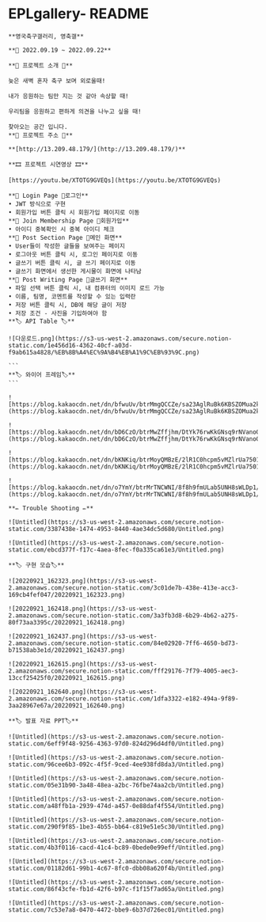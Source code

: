 # EPLgallery- README
    
    **영국축구갤러리, 영축갤**
    
    **📆 2022.09.19 ~ 2022.09.22**
    
    **🎫 프로젝트 소개 🎫**
    
    늦은 새벽 혼자 축구 보며 외로울때!
    
    내가 응원하는 팀만 지는 것 같아 속상할 때!
    
    우리팀을 응원하고 편하게 의견을 나누고 싶을 때!
    
    찾아오는 공간 입니다.
    **🎫 프로젝트 주소 🎫**
    
    **[http://13.209.48.179/](http://13.209.48.179/)**
    
    **🎞 프로젝트 시연영상 🎞**
    
    [https://youtu.be/XTOTG9GVEQs](https://youtu.be/XTOTG9GVEQs)
    
    **📰 Login Page 📰로그인**
    • JWT 방식으로 구현
    • 회원가입 버튼 클릭 시 회원가입 페이지로 이동
    **📰 Join Membership Page 📰회원가입**
    • 아이디 중복확인 시 중복 아이디 체크
    **📰 Post Section Page 📰메인 화면**
    • User들이 작성한 글들을 보여주는 페이지
    • 로그아웃 버튼 클릭 시, 로그인 페이지로 이동
    • 글쓰기 버튼 클릭 시, 글 쓰기 페이지로 이동
    • 글쓰기 화면에서 생선한 게시물이 화면에 나타남
    **📰 Post Writing Page 📰글쓰기 화면**
    • 파일 선택 버튼 클릭 시, 내 컴퓨터의 이미지 로드 가능
    • 이름, 팀명, 코멘트를 작성할 수 있는 입력란
    • 저장 버튼 클릭 시, DB에 해당 글이 저장
    • 저장 조건 - 사진을 기입하여야 함
    **🏷 API Table 🏷**
    
    ![다운로드.png](https://s3-us-west-2.amazonaws.com/secure.notion-static.com/1e456d16-4362-40cf-a03d-f9ab615a4828/%EB%8B%A4%EC%9A%B4%EB%A1%9C%EB%93%9C.png)
    
    ```
    **🏷 와이어 프레임🏷**
    ```
    
    ![https://blog.kakaocdn.net/dn/bfwuUv/btrMmgQCCZe/sa23AglRuBk6KBSZOMua2k/img.png](https://blog.kakaocdn.net/dn/bfwuUv/btrMmgQCCZe/sa23AglRuBk6KBSZOMua2k/img.png)
    
    ![https://blog.kakaocdn.net/dn/bD6CzO/btrMwZffjhm/DtYk76rwKkGNsq9rNVano0/img.png](https://blog.kakaocdn.net/dn/bD6CzO/btrMwZffjhm/DtYk76rwKkGNsq9rNVano0/img.png)
    
    ![https://blog.kakaocdn.net/dn/bKNKiq/btrMoyQMBzE/2lR1C0hcpm5vMZlrUa7501/img.png](https://blog.kakaocdn.net/dn/bKNKiq/btrMoyQMBzE/2lR1C0hcpm5vMZlrUa7501/img.png)
    
    ![https://blog.kakaocdn.net/dn/o7YmY/btrMrTNCWNI/8f8h9fmULab5UNH8sWLDp1/img.png](https://blog.kakaocdn.net/dn/o7YmY/btrMrTNCWNI/8f8h9fmULab5UNH8sWLDp1/img.png)
    
    **✏ Trouble Shooting ✏**
    
    ![Untitled](https://s3-us-west-2.amazonaws.com/secure.notion-static.com/3387438e-1474-4953-8440-4ae34dc5d680/Untitled.png)
    
    ![Untitled](https://s3-us-west-2.amazonaws.com/secure.notion-static.com/ebcd377f-f17c-4aea-8fec-f0a335ca61e3/Untitled.png)
    
    **🏷 구현 모습🏷**
    
    ![20220921_162323.png](https://s3-us-west-2.amazonaws.com/secure.notion-static.com/3c01de7b-438e-413e-acc3-169cb4fef047/20220921_162323.png)
    
    ![20220921_162418.png](https://s3-us-west-2.amazonaws.com/secure.notion-static.com/3a3fb3d8-6b29-4b62-a275-80f73aa3395c/20220921_162418.png)
    
    ![20220921_162437.png](https://s3-us-west-2.amazonaws.com/secure.notion-static.com/84e02920-7ff6-4650-bd73-b71538ab3e1d/20220921_162437.png)
    
    ![20220921_162615.png](https://s3-us-west-2.amazonaws.com/secure.notion-static.com/fff29176-7f79-4005-aec3-13ccf25425f0/20220921_162615.png)
    
    ![20220921_162640.png](https://s3-us-west-2.amazonaws.com/secure.notion-static.com/1dfa3322-e182-494a-9f89-3aa28967e67a/20220921_162640.png)
    
    **🏷 발표 자료 PPT🏷**
    
    ![Untitled](https://s3-us-west-2.amazonaws.com/secure.notion-static.com/6eff9f48-9256-4363-97d0-824d296d4df0/Untitled.png)
    
    ![Untitled](https://s3-us-west-2.amazonaws.com/secure.notion-static.com/96cee6b3-092c-4f5f-9ced-4ee938fd8da3/Untitled.png)
    
    ![Untitled](https://s3-us-west-2.amazonaws.com/secure.notion-static.com/05e31b90-3a48-48ea-a2bc-76fbe74aa2cb/Untitled.png)
    
    ![Untitled](https://s3-us-west-2.amazonaws.com/secure.notion-static.com/a48ffb1a-2939-474d-a457-0e88daf4f554/Untitled.png)
    
    ![Untitled](https://s3-us-west-2.amazonaws.com/secure.notion-static.com/290f9f85-1be3-4b55-bb64-c819e51e5c30/Untitled.png)
    
    ![Untitled](https://s3-us-west-2.amazonaws.com/secure.notion-static.com/4b3f0116-cacd-41c4-bc89-0bede0e99eff/Untitled.png)
    
    ![Untitled](https://s3-us-west-2.amazonaws.com/secure.notion-static.com/01182d61-99b1-4c67-8fc0-dbb08a620f4b/Untitled.png)
    
    ![Untitled](https://s3-us-west-2.amazonaws.com/secure.notion-static.com/86f43cfe-fb1d-42f6-b97c-f1f15f7ad65a/Untitled.png)
    
    ![Untitled](https://s3-us-west-2.amazonaws.com/secure.notion-static.com/7c53e7a8-0470-4472-bbe9-6b37d726ec01/Untitled.png)
